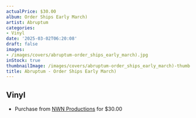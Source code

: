 ```yaml
---
actualPrice: $30.00
album: Order Ships Early March)
artist: Abruptum
categories:
- Vinyl
date: '2025-03-02T06:20:08'
draft: false
images:
- /images/covers/abruptum-order_ships_early_march).jpg
inStock: true
thumbnailImage: /images/covers/abruptum-order_ships_early_march)-thumb.jpg
title: Abruptum - Order Ships Early March)
---
```


## Vinyl
* Purchase from [NWN Productions](http://shop.nwnprod.com/index.php?route=product/product&path=75&product_id=60487&sort=pd.name&order=ASC) for $30.00
